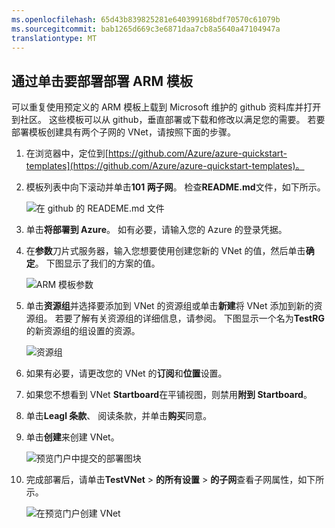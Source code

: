 ```yaml
---
ms.openlocfilehash: 65d43b839825281e640399168bdf70570c61079b
ms.sourcegitcommit: bab1265d669c3e6871daa7cb8a5640a47104947a
translationtype: MT
---
```

## 通过单击要部署部署 ARM 模板

可以重复使用预定义的 ARM 模板上载到 Microsoft 维护的 github 资料库并打开到社区。 这些模板可以从 github，垂直部署或下载和修改以满足您的需要。 若要部署模板创建具有两个子网的 VNet，请按照下面的步骤。

1. 在浏览器中，定位到[https://github.com/Azure/azure-quickstart-templates](https://github.com/Azure/azure-quickstart-templates)。
2. 模板列表中向下滚动并单击**101 两子网**。 检查**README.md**文件，如下所示。

    ![在 github 的 READEME.md 文件](./media/virtual-networks-create-vnet-arm-template-click-include/figure1.png)

3. 单击**将部署到 Azure**。 如有必要，请输入您的 Azure 的登录凭据。 
4. 在**参数**刀片式服务器，输入您想要使用创建您新的 VNet 的值，然后单击**确定**。 下图显示了我们的方案的值。

    ![ARM 模板参数](./media/virtual-networks-create-vnet-arm-template-click-include/figure2.png)

4. 单击**资源组**并选择要添加到 VNet 的资源组或单击**新建**将 VNet 添加到新的资源组。 若要了解有关资源组的详细信息，请参阅[]()。 下图显示一个名为**TestRG**的新资源组的组设置的资源。

    ![资源组](./media/virtual-networks-create-vnet-arm-template-click-include/figure3.png)

5. 如果有必要，请更改您的 VNet 的**订阅**和**位置**设置。
6. 如果您不想看到 VNet **Startboard**在平铺视图，则禁用**附到 Startboard**。
5. 单击**Leagl 条款**、 阅读条款，并单击**购买**同意。 
6. 单击**创建**来创建 VNet。

    ![预览门户中提交的部署图块](./media/virtual-networks-create-vnet-arm-template-click-include/figure4.png)

7. 完成部署后，请单击**TestVNet** > **的所有设置** > **的子网**查看子网属性，如下所示。

    ![在预览门户创建 VNet](./media/virtual-networks-create-vnet-arm-template-click-include/figure5.gif)